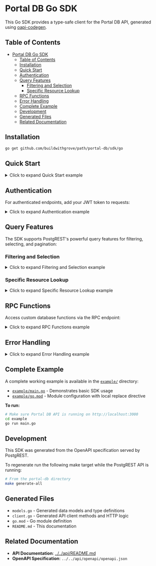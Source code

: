 # Portal DB Go SDK

This Go SDK provides a type-safe client for the Portal DB API, generated using [oapi-codegen](https://github.com/oapi-codegen/oapi-codegen).

## Table of Contents

- [Portal DB Go SDK](#portal-db-go-sdk)
  - [Table of Contents](#table-of-contents)
  - [Installation](#installation)
  - [Quick Start](#quick-start)
  - [Authentication](#authentication)
  - [Query Features](#query-features)
    - [Filtering and Selection](#filtering-and-selection)
    - [Specific Resource Lookup](#specific-resource-lookup)
  - [RPC Functions](#rpc-functions)
  - [Error Handling](#error-handling)
  - [Complete Example](#complete-example)
  - [Development](#development)
  - [Generated Files](#generated-files)
  - [Related Documentation](#related-documentation)

## Installation

```bash
go get github.com/buildwithgrove/path/portal-db/sdk/go
```

## Quick Start

<details>
<summary>Click to expand Quick Start example</summary>

```go
package main

import (
    "context"
    "fmt"
    "log"
    
    "github.com/buildwithgrove/path/portal-db/sdk/go"
)

func main() {
    // Create a new client with typed responses
    client, err := portaldb.NewClientWithResponses("http://localhost:3000")
    if err != nil {
        log.Fatal(err)
    }
    
    ctx := context.Background()
    
    // Example: Get public data
    resp, err := client.GetNetworksWithResponse(ctx, &portaldb.GetNetworksParams{})
    if err != nil {
        log.Fatal(err)
    }
    
    if resp.StatusCode() == 200 && resp.JSON200 != nil {
        networks := *resp.JSON200
        fmt.Printf("Found %d networks\n", len(networks))
    }
}
```

</details>

## Authentication

For authenticated endpoints, add your JWT token to requests:

<details>
<summary>Click to expand Authentication example</summary>

```go
import (
    "context"
    "net/http"
    
    "github.com/buildwithgrove/path/portal-db/sdk/go"
)

func authenticatedExample() {
    client, err := portaldb.NewClientWithResponses("http://localhost:3000")
    if err != nil {
        log.Fatal(err)
    }
    
    // Add JWT token to requests
    token := "your-jwt-token-here"
    ctx := context.Background()
    
    // Use RequestEditorFn to add authentication header
    requestEditor := func(ctx context.Context, req *http.Request) error {
        req.Header.Set("Authorization", "Bearer "+token)
        return nil
    }
    
    // Make authenticated request
    resp, err := client.GetPortalAccountsWithResponse(
        ctx, 
        &portaldb.GetPortalAccountsParams{}, 
        requestEditor,
    )
    if err != nil {
        log.Fatal(err)
    }
    
    if resp.StatusCode() == 200 && resp.JSON200 != nil {
        accounts := *resp.JSON200
        fmt.Printf("Found %d accounts\n", len(accounts))
    } else {
        fmt.Printf("Authentication failed: %d\n", resp.StatusCode())
    }
}
```

</details>

## Query Features

The SDK supports PostgREST's powerful query features for filtering, selecting, and pagination:

### Filtering and Selection

<details>
<summary>Click to expand Filtering and Selection example</summary>

```go
// Filter active services with specific fields
resp, err := client.GetServicesWithResponse(ctx, &portaldb.GetServicesParams{
    Active: func() *string { s := "eq.true"; return &s }(),
    Select: func() *string { s := "service_id,service_name,active,network_id"; return &s }(),
    Limit:  func() *string { s := "3"; return &s }(),
})
if err != nil {
    log.Fatal(err)
}

if resp.StatusCode() == 200 && resp.JSON200 != nil {
    services := *resp.JSON200
    fmt.Printf("Found %d active services\n", len(services))
}
```

</details>

### Specific Resource Lookup

<details>
<summary>Click to expand Specific Resource Lookup example</summary>

```go
// Get a specific service by ID
resp, err := client.GetServicesWithResponse(ctx, &portaldb.GetServicesParams{
    ServiceId: func() *string { s := "eq.ethereum-mainnet"; return &s }(),
})
if err != nil {
    log.Fatal(err)
}

if resp.StatusCode() == 200 && resp.JSON200 != nil {
    services := *resp.JSON200
    fmt.Printf("Found service: %s\n", (*services)[0].ServiceName)
}
```

</details>

## RPC Functions

Access custom database functions via the RPC endpoint:

<details>
<summary>Click to expand RPC Functions example</summary>

```go
// Get current user info from JWT claims
resp, err := client.PostRpcMeWithResponse(
    ctx, 
    &portaldb.PostRpcMeParams{}, 
    portaldb.PostRpcMeJSONRequestBody{}, 
    requestEditor,
)
if err != nil {
    log.Fatal(err)
}

if resp.StatusCode() == 200 {
    fmt.Printf("User info: %s\n", string(resp.Body))
}
```

</details>

## Error Handling

<details>
<summary>Click to expand Error Handling example</summary>

```go
resp, err := client.GetNetworksWithResponse(ctx, &portaldb.GetNetworksParams{})
if err != nil {
    // Handle network/client errors
    log.Printf("Client error: %v", err)
    return
}

switch resp.StatusCode() {
case 200:
    // Success - access typed data
    if resp.JSON200 != nil {
        networks := *resp.JSON200
        fmt.Printf("Found %d networks\n", len(networks))
    }
case 401:
    // Unauthorized
    fmt.Println("Authentication required")
default:
    // Other status codes
    fmt.Printf("Unexpected status: %d\n", resp.StatusCode())
}
```

</details>

## Complete Example

A complete working example is available in the [`example/`](./example) directory:

- [`example/main.go`](./example/main.go) - Demonstrates basic SDK usage
- [`example/go.mod`](./example/go.mod) - Module configuration with local replace directive

**To run:**

```bash
# Make sure Portal DB API is running on http://localhost:3000
cd example
go run main.go
```

## Development

This SDK was generated from the OpenAPI specification served by PostgREST. 

To regenerate run the following make target while the PostgREST API is running:

```bash
# From the portal-db directory
make generate-all
```

## Generated Files

- `models.go` - Generated data models and type definitions
- `client.go` - Generated API client methods and HTTP logic
- `go.mod` - Go module definition
- `README.md` - This documentation

## Related Documentation

- **API Documentation**: [../../api/README.md](../../api/README.md)
- **OpenAPI Specification**: `../../api/openapi/openapi.json`
